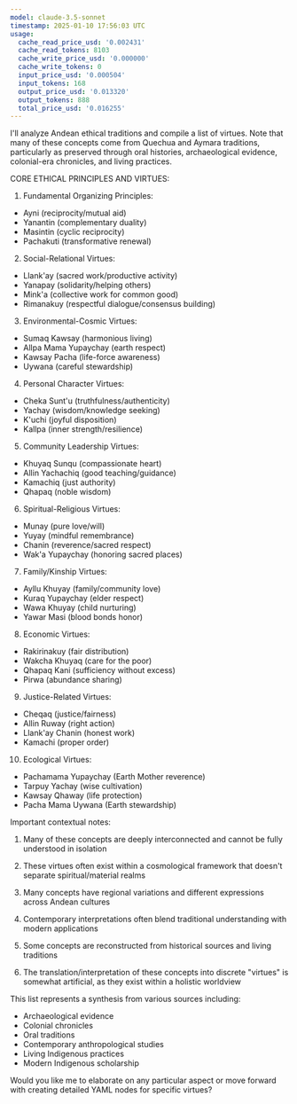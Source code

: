 ```yaml
---
model: claude-3.5-sonnet
timestamp: 2025-01-10 17:56:03 UTC
usage:
  cache_read_price_usd: '0.002431'
  cache_read_tokens: 8103
  cache_write_price_usd: '0.000000'
  cache_write_tokens: 0
  input_price_usd: '0.000504'
  input_tokens: 168
  output_price_usd: '0.013320'
  output_tokens: 888
  total_price_usd: '0.016255'
---
```


I'll analyze Andean ethical traditions and compile a list of virtues. Note that many of these concepts come from Quechua and Aymara traditions, particularly as preserved through oral histories, archaeological evidence, colonial-era chronicles, and living practices.

CORE ETHICAL PRINCIPLES AND VIRTUES:

1. Fundamental Organizing Principles:
- Ayni (reciprocity/mutual aid)
- Yanantin (complementary duality)
- Masintin (cyclic reciprocity)
- Pachakuti (transformative renewal)

2. Social-Relational Virtues:
- Llank'ay (sacred work/productive activity)
- Yanapay (solidarity/helping others)
- Mink'a (collective work for common good)
- Rimanakuy (respectful dialogue/consensus building)

3. Environmental-Cosmic Virtues:
- Sumaq Kawsay (harmonious living)
- Allpa Mama Yupaychay (earth respect)
- Kawsay Pacha (life-force awareness)
- Uywana (careful stewardship)

4. Personal Character Virtues:
- Cheka Sunt'u (truthfulness/authenticity)
- Yachay (wisdom/knowledge seeking)
- K'uchi (joyful disposition)
- Kallpa (inner strength/resilience)

5. Community Leadership Virtues:
- Khuyaq Sunqu (compassionate heart)
- Allin Yachachiq (good teaching/guidance)
- Kamachiq (just authority)
- Qhapaq (noble wisdom)

6. Spiritual-Religious Virtues:
- Munay (pure love/will)
- Yuyay (mindful remembrance)
- Chanin (reverence/sacred respect)
- Wak'a Yupaychay (honoring sacred places)

7. Family/Kinship Virtues:
- Ayllu Khuyay (family/community love)
- Kuraq Yupaychay (elder respect)
- Wawa Khuyay (child nurturing)
- Yawar Masi (blood bonds honor)

8. Economic Virtues:
- Rakirinakuy (fair distribution)
- Wakcha Khuyaq (care for the poor)
- Qhapaq Kani (sufficiency without excess)
- Pirwa (abundance sharing)

9. Justice-Related Virtues:
- Cheqaq (justice/fairness)
- Allin Ruway (right action)
- Llank'ay Chanin (honest work)
- Kamachi (proper order)

10. Ecological Virtues:
- Pachamama Yupaychay (Earth Mother reverence)
- Tarpuy Yachay (wise cultivation)
- Kawsay Qhaway (life protection)
- Pacha Mama Uywana (Earth stewardship)

Important contextual notes:

1. Many of these concepts are deeply interconnected and cannot be fully understood in isolation

2. These virtues often exist within a cosmological framework that doesn't separate spiritual/material realms

3. Many concepts have regional variations and different expressions across Andean cultures

4. Contemporary interpretations often blend traditional understanding with modern applications

5. Some concepts are reconstructed from historical sources and living traditions

6. The translation/interpretation of these concepts into discrete "virtues" is somewhat artificial, as they exist within a holistic worldview

This list represents a synthesis from various sources including:
- Archaeological evidence
- Colonial chronicles
- Oral traditions
- Contemporary anthropological studies
- Living Indigenous practices
- Modern Indigenous scholarship

Would you like me to elaborate on any particular aspect or move forward with creating detailed YAML nodes for specific virtues?